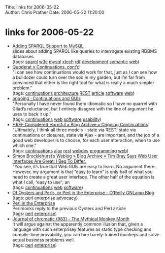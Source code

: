Title: links for 2006-05-22  
Author: Chris Prather
Date: 2006-05-22 11:20:00

# links for 2006-05-22
<ul class="delicious">
	<li>
		<div class="delicious-link"><a href="http://www.w3.org/2006/Talks/0518-SPASQL/">Adding SPARQL Support to MySQL</a></div>
		<div class="delicious-extended">slides about adding SPARQL like queries to interrogate existing RDBMS databases.</div>
		<div class="delicious-tags">(tags: <a href="http://del.icio.us/perigrin/sparql">sparql</a> <a href="http://del.icio.us/perigrin/w3c">w3c</a> <a href="http://del.icio.us/perigrin/mysql">mysql</a> <a href="http://del.icio.us/perigrin/xtech">xtech</a> <a href="http://del.icio.us/perigrin/rdf">rdf</a> <a href="http://del.icio.us/perigrin/development">development</a> <a href="http://del.icio.us/perigrin/semantic">semantic</a> <a href="http://del.icio.us/perigrin/web">web</a>)</div>
	</li>
	<li>
		<div class="delicious-link"><a href="http://www.megginson.com/blogs/quoderat/archives/2006/05/20/continuations-contd/">Quoderat » Continuations, cont’d</a></div>
		<div class="delicious-extended">"I can see how continuations would work for that, just as I can see how a bulldozer could turn over the sod in my garden, but I’m far from convinced that either is the right tool for what is really a much simpler problem."</div>
		<div class="delicious-tags">(tags: <a href="http://del.icio.us/perigrin/continuations">continuations</a> <a href="http://del.icio.us/perigrin/architecture">architecture</a> <a href="http://del.icio.us/perigrin/REST">REST</a> <a href="http://del.icio.us/perigrin/article">article</a> <a href="http://del.icio.us/perigrin/software">software</a> <a href="http://del.icio.us/perigrin/web">web</a>)</div>
	</li>
	<li>
		<div class="delicious-link"><a href="http://www.tbray.org/ongoing/When/200x/2006/05/19/Continuations-and-GUIs">ongoing · Continuations and GUIs</a></div>
		<div class="delicious-extended">"Personally I have never found them idiomatic so I have no quarrel with Gilad’s reluctance, but I entirely disagree with the line of argument he uses to back it up."</div>
		<div class="delicious-tags">(tags: <a href="http://del.icio.us/perigrin/continuations">continuations</a> <a href="http://del.icio.us/perigrin/web">web</a> <a href="http://del.icio.us/perigrin/software">software</a> <a href="http://del.icio.us/perigrin/usability">usability</a>)</div>
	</li>
	<li>
		<div class="delicious-link"><a href="http://smallthought.com/avi/?p=14">HREF Considered Harmful » Blog Archive » Ongoing Continuations</a></div>
		<div class="delicious-extended">"Ultimately, I think all three models - state via REST, state via continuations or closures, state via Ajax - are important, and the job of a good web developer is to choose, for each user interaction, when to use which one."</div>
		<div class="delicious-tags">(tags: <a href="http://del.icio.us/perigrin/continuations">continuations</a> <a href="http://del.icio.us/perigrin/ajax">ajax</a> <a href="http://del.icio.us/perigrin/rest">rest</a> <a href="http://del.icio.us/perigrin/webdev">webdev</a> <a href="http://del.icio.us/perigrin/programming">programming</a> <a href="http://del.icio.us/perigrin/web">web</a>)</div>
	</li>
	<li>
		<div class="delicious-link"><a href="http://www.psynixis.com/blog/?p=145">Simon Brocklehurst’s Weblog » Blog Archive » Tim Bray Says Web User Interfaces Are Great. I Beg To Differ.</a></div>
		<div class="delicious-extended">"You see, it’s true that Web GUIs are easy to learn. No argument there. However, my argument is that “easy to learn” is only half of what you need to create a great user interface. The other half of the equation is what I call, “easy to use“; an</div>
		<div class="delicious-tags">(tags: <a href="http://del.icio.us/perigrin/continuations">continuations</a> <a href="http://del.icio.us/perigrin/web">web</a> <a href="http://del.icio.us/perigrin/software">software</a>)</div>
	</li>
	<li>
		<div class="delicious-link"><a href="http://www.oreillynet.com/onlamp/blog/2006/05/of_oysters_and_perls_or_perl_i.html?CMP=OTC-3W3B95036222&ATT=Of+Oysters+and+Perls+or+Perl+in+the+Enterprise">Of Oysters and Perls, or Perl in the Enterprise - O'Reilly ONLamp Blog</a></div>
		<div class="delicious-tags">(tags: <a href="http://del.icio.us/perigrin/perl">perl</a> <a href="http://del.icio.us/perigrin/enterprise">enterprise</a> <a href="http://del.icio.us/perigrin/advocacy">advocacy</a>)</div>
	</li>
	<li>
		<div class="delicious-link"><a href="http://perlmonks.org/?node_id=550080">Perl in the Enterprise</a></div>
		<div class="delicious-extended">Perlmonks reply to the previous Oysters and Perl article</div>
		<div class="delicious-tags">(tags: <a href="http://del.icio.us/perigrin/perl">perl</a> <a href="http://del.icio.us/perigrin/enterprise">enterprise</a>)</div>
	</li>
	<li>
		<div class="delicious-link"><a href="http://use.perl.org/~chromatic/journal/29651?from=rss">Journal of chromatic (983) - The Mythical Monkey Month</a></div>
		<div class="delicious-extended">It will argue against the apparently common illusion that, given a language with such enterprisey features as static type checking and compile-time provability, you can hire barely-trained monkeys and solve actual business problems well.</div>
		<div class="delicious-tags">(tags: <a href="http://del.icio.us/perigrin/perl">perl</a> <a href="http://del.icio.us/perigrin/enterprise">enterprise</a>)</div>
	</li>
</ul>

